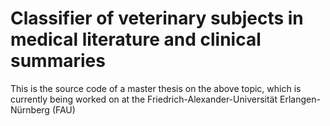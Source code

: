 # Classifier of veterinary subjects in medical literature and clinical summaries

This is the source code of a master thesis on the above topic, which is currently being worked on at the Friedrich-Alexander-Universität Erlangen-Nürnberg (FAU)
